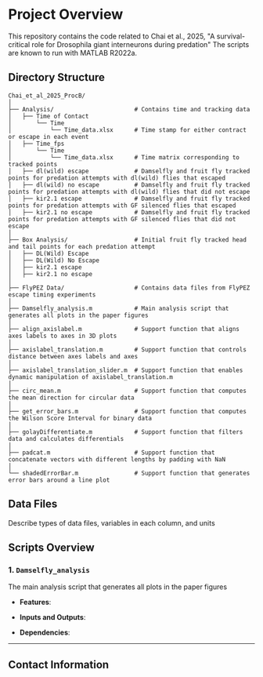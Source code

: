 # Project Overview

This repository contains the code related to Chai et al., 2025, "A survival-critical role for Drosophila giant interneurons during predation" The scripts are known to run with MATLAB R2022a.

## Directory Structure

```
Chai_et_al_2025_ProcB/
│
├── Analysis/                       # Contains time and tracking data
│   ├── Time of Contact                       
│       └── Time 
│           └── Time_data.xlsx      # Time stamp for either contract or escape in each event 
│   ├── Time_fps              
│       └── Time 
│           └── Time_data.xlsx      # Time matrix corresponding to tracked points
│   ├── dl(wild) escape             # Damselfly and fruit fly tracked points for predation attempts with dl(wild) flies that escaped
│   ├── dl(wild) no escape          # Damselfly and fruit fly tracked points for predation attempts with dl(wild) flies that did not escape
│   ├── kir2.1 escape               # Damselfly and fruit fly tracked points for predation attempts with GF silenced flies that escaped
│   ├── kir2.1 no escape            # Damselfly and fruit fly tracked points for predation attempts with GF silenced flies that did not escape
│
├── Box Analysis/                   # Initial fruit fly tracked head and tail points for each predation attempt
│   ├── DL(Wild) Escape
│   ├── DL(Wild) No Escape
│   ├── kir2.1 escape
│   ├── kir2.1 no escape                   
│
├── FlyPEZ Data/                    # Contains data files from FlyPEZ escape timing experiments                                                      
│
├── Damselfly_analysis.m            # Main analysis script that generates all plots in the paper figures                     
│
├── align_axislabel.m               # Support function that aligns axes labels to axes in 3D plots              
│
├── axislabel_translation.m         # Support function that controls distance between axes labels and axes               
│
├── axislabel_translation_slider.m  # Support function that enables dynamic manipulation of axislabel_translation.m              
│
├── circ_mean.m                     # Support function that computes the mean direction for circular data    
│
├── get_error_bars.m                # Support function that computes the Wilson Score Interval for binary data
│
├── golayDifferentiate.m            # Support function that filters data and calculates differentials         
│
├── padcat.m                        # Support function that concatenate vectors with different lengths by padding with NaN
│
└── shadedErrorBar.m                # Support function that generates error bars around a line plot

```

## Data Files

Describe types of data files, variables in each column, and units

## Scripts Overview

### 1. `Damselfly_analysis`
The main analysis script that generates all plots in the paper figures 

- **Features**:


- **Inputs and Outputs**:

- **Dependencies**:

---


## Contact Information

